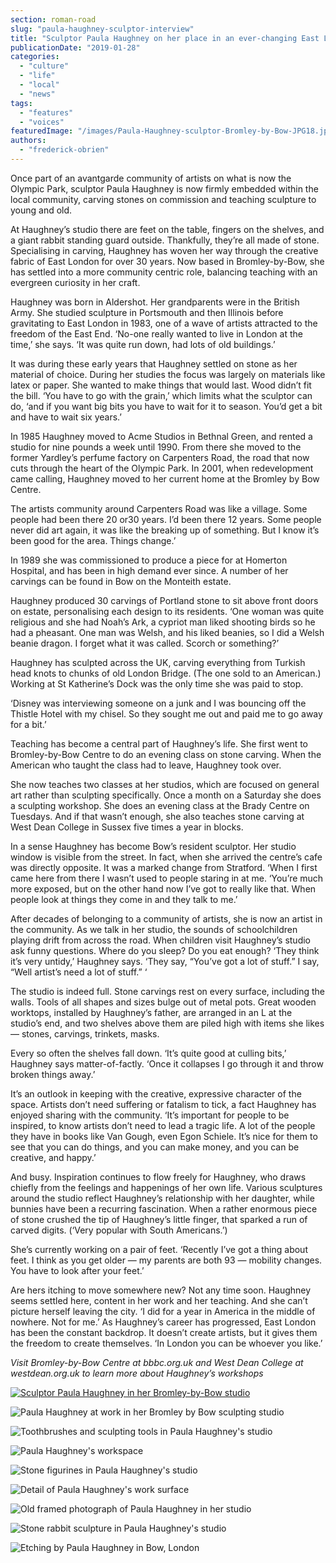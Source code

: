 ```yaml
---
section: roman-road
slug: "paula-haughney-sculptor-interview"
title: "Sculptor Paula Haughney on her place in an ever-changing East London"
publicationDate: "2019-01-28"
categories: 
  - "culture"
  - "life"
  - "local"
  - "news"
tags: 
  - "features"
  - "voices"
featuredImage: "/images/Paula-Haughney-sculptor-Bromley-by-Bow-JPG18.jpg"
authors: 
  - "frederick-obrien"
---
```


Once part of an avantgarde community of artists on what is now the Olympic Park, sculptor Paula Haughney is now firmly embedded within the local community, carving stones on commission and teaching sculpture to young and old.

At Haughney’s studio there are feet on the table, fingers on the shelves, and a giant rabbit standing guard outside. Thankfully, they’re all made of stone. Specialising in carving, Haughney has woven her way through the creative fabric of East London for over 30 years. Now based in Bromley-by-Bow, she has settled into a more community centric role, balancing teaching with an evergreen curiosity in her craft.

Haughney was born in Aldershot. Her grandparents were in the British Army. She studied sculpture in Portsmouth and then Illinois before gravitating to East London in 1983, one of a wave of artists attracted to the freedom of the East End. ‘No-one really wanted to live in London at the time,’ she says. ‘It was quite run down, had lots of old buildings.’

It was during these early years that Haughney settled on stone as her material of choice. During her studies the focus was largely on materials like latex or paper. She wanted to make things that would last. Wood didn’t fit the bill. ‘You have to go with the grain,’ which limits what the sculptor can do, ‘and if you want big bits you have to wait for it to season. You’d get a bit and have to wait six years.’

In 1985 Haughney moved to Acme Studios in Bethnal Green, and rented a studio for nine pounds a week until 1990. From there she moved to the former Yardley’s perfume factory on Carpenters Road, the road that now cuts through the heart of the Olympic Park. In 2001, when redevelopment came calling, Haughney moved to her current home at the Bromley by Bow Centre.

The artists community around Carpenters Road was like a village. Some people had been there 20 or30 years. I’d been there 12 years. Some people never did art again, it was like the breaking up of something. But I know it’s been good for the area. Things change.’

In 1989 she was commissioned to produce a piece for at Homerton Hospital, and has been in high demand ever since. A number of her carvings can be found in Bow on the Monteith estate.

Haughney produced 30 carvings of Portland stone to sit above front doors on estate, personalising each design to its residents. ‘One woman was quite religious and she had Noah’s Ark, a cypriot man liked shooting birds so he had a pheasant. One man was Welsh, and his liked beanies, so I did a Welsh beanie dragon. I forget what it was called. Scorch or something?’

Haughney has sculpted across the UK, carving everything from Turkish head knots to chunks of old London Bridge. (The one sold to an American.) Working at St Katherine’s Dock was the only time she was paid to stop.

‘Disney was interviewing someone on a junk and I was bouncing off the Thistle Hotel with my chisel. So they sought me out and paid me to go away for a bit.’

Teaching has become a central part of Haughney’s life. She first went to Bromley-by-Bow Centre to do an evening class on stone carving. When the American who taught the class had to leave, Haughney took over.

She now teaches two classes at her studios, which are focused on general art rather than sculpting specifically. Once a month on a Saturday she does a sculpting workshop. She does an evening class at the Brady Centre on Tuesdays. And if that wasn’t enough, she also teaches stone carving at West Dean College in Sussex five times a year in blocks.

In a sense Haughney has become Bow’s resident sculptor. Her studio window is visible from the street. In fact, when she arrived the centre’s cafe was directly opposite. It was a marked change from Stratford. ‘When I first came here from there I wasn’t used to people staring in at me. ‘You’re much more exposed, but on the other hand now I’ve got to really like that. When people look at things they come in and they talk to me.’

After decades of belonging to a community of artists, she is now an artist in the community. As we talk in her studio, the sounds of schoolchildren playing drift from across the road. When children visit Haughney’s studio ask funny questions. Where do you sleep? Do you eat enough? ‘They think it’s very untidy,’ Haughney says. ‘They say, “You’ve got a lot of stuff.” I say, “Well artist’s need a lot of stuff.” ‘

The studio is indeed full. Stone carvings rest on every surface, including the walls. Tools of all shapes and sizes bulge out of metal pots. Great wooden worktops, installed by Haughney’s father, are arranged in an L at the studio’s end, and two shelves above them are piled high with items she likes — stones, carvings, trinkets, masks.

Every so often the shelves fall down. ‘It’s quite good at culling bits,’ Haughney says matter-of-factly. ‘Once it collapses I go through it and throw broken things away.’

It’s an outlook in keeping with the creative, expressive character of the space. Artists don’t need suffering or fatalism to tick, a fact Haughney has enjoyed sharing with the community. ‘It’s important for people to be inspired, to know artists don’t need to lead a tragic life. A lot of the people they have in books like Van Gough, even Egon Schiele. It’s nice for them to see that you can do things, and you can make money, and you can be creative, and happy.’

And busy. Inspiration continues to flow freely for Haughney, who draws chiefly from the feelings and happenings of her own life. Various sculptures around the studio reflect Haughney’s relationship with her daughter, while bunnies have been a recurring fascination. When a rather enormous piece of stone crushed the tip of Haughney’s little finger, that sparked a run of carved digits. (‘Very popular with South Americans.’)

She’s currently working on a pair of feet. ‘Recently I’ve got a thing about feet. I think as you get older — my parents are both 93 — mobility changes. You have to look after your feet.’

Are hers itching to move somewhere new? Not any time soon. Haughney seems settled here, content in her work and her teaching. And she can’t picture herself leaving the city. ‘I did for a year in America in the middle of nowhere. Not for me.’ As Haughney’s career has progressed, East London has been the constant backdrop. It doesn’t create artists, but it gives them the freedom to create themselves. ‘In London you can be whoever you like.’

_Visit_ _Bromley-by-Bow Centre at bbbc.org.uk_ _and_ _West Dean College at westdean.org.uk_ _to learn more about Haughney’s workshops_

[![Sculptor Paula Haughney in her Bromley-by-Bow studio](/images/Paula-Haughney-sculptor-Bromley-by-Bow-JPG14.jpg)](https://romanroadlondon.com/wp-content/uploads/2019/01/Paula-Haughney-sculptor-Bromley-by-Bow-JPG14.jpg)

![Paula Haughney at work in her Bromley by Bow sculpting studio](/images/Paula-Haughney-sculptor-Bromley-by-Bow-JPG10.jpg)

![Toothbrushes and sculpting tools in Paula Haughney's studio](/images/Paula-Haughney-sculptor-Bromley-by-Bow-JPG12.jpg)

![Paula Haughney's workspace](/images/Paula-Haughney-sculptor-Bromley-by-Bow-JPG09.jpg)

![Stone figurines in Paula Haughney's studio](/images/Paula-Haughney-sculptor-Bromley-by-Bow-JPG03.jpg)

![Detail of Paula Haughney's work surface](/images/Paula-Haughney-sculptor-Bromley-by-Bow-JPG16.jpg)

![Old framed photograph of Paula Haughney in her studio](/images/Paula-Haughney-sculptor-Bromley-by-Bow-JPG11.jpg)

![Stone rabbit sculpture in Paula Haughney's studio](/images/Paula-Haughney-sculptor-Bromley-by-Bow-JPG01.jpg)

![Etching by Paula Haughney in Bow, London](/images/Paula-Haughney-sculptor-Bromley-by-Bow-JPG19.jpg)


